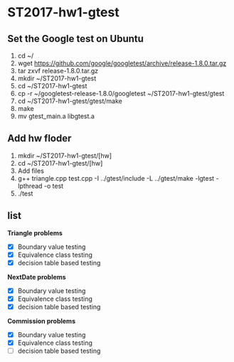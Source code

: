 # ST2017-hw1-gtest  
## Set the Google test on Ubuntu  
1. cd ~/  
2. wget https://github.com/google/googletest/archive/release-1.8.0.tar.gz  
3. tar zxvf release-1.8.0.tar.gz  
4. mkdir ~/ST2017-hw1-gtest  
5. cd ~/ST2017-hw1-gtest  
6. cp -r ~/googletest-release-1.8.0/googletest ~/ST2017-hw1-gtest/gtest  
7. cd ~/ST2017-hw1-gtest/gtest/make  
8. make  
9. mv gtest_main.a libgtest.a  

## Add hw floder
1. mkdir ~/ST2017-hw1-gtest/[hw]
2. cd ~/ST2017-hw1-gtest/[hw]
3. Add files
4. g++ triangle.cpp test.cpp -I ../gtest/include -L ../gtest/make -lgtest -lpthread -o test
5. ./test

## list

**Triangle problems**  
 - [x] Boundary value testing  
 - [x] Equivalence class testing  
 - [x] decision table based testing   

**NextDate problems**    
 - [x] Boundary value testing   
 - [x] Equivalence class testing  
 - [x] decision table based testing   

**Commission problems**    
 - [x] Boundary value testing  
 - [x] Equivalence class testing  
 - [ ] decision table based testing  
